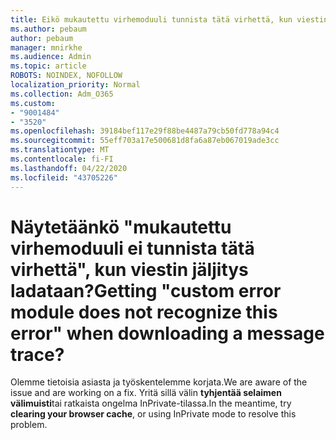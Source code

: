 ```yaml
---
title: Eikö mukautettu virhemoduuli tunnista tätä virhettä, kun viestin jäljitys ladataan?
ms.author: pebaum
author: pebaum
manager: mnirkhe
ms.audience: Admin
ms.topic: article
ROBOTS: NOINDEX, NOFOLLOW
localization_priority: Normal
ms.collection: Adm_O365
ms.custom:
- "9001484"
- "3520"
ms.openlocfilehash: 39184bef117e29f88be4487a79cb50fd778a94c4
ms.sourcegitcommit: 55eff703a17e500681d8fa6a87eb067019ade3cc
ms.translationtype: MT
ms.contentlocale: fi-FI
ms.lasthandoff: 04/22/2020
ms.locfileid: "43705226"
---
```

# <a name="getting-custom-error-module-does-not-recognize-this-error-when-downloading-a-message-trace"></a><span data-ttu-id="7d5eb-102">Näytetäänkö "mukautettu virhemoduuli ei tunnista tätä virhettä", kun viestin jäljitys ladataan?</span><span class="sxs-lookup"><span data-stu-id="7d5eb-102">Getting "custom error module does not recognize this error" when downloading a message trace?</span></span>

<span data-ttu-id="7d5eb-103">Olemme tietoisia asiasta ja työskentelemme korjata.</span><span class="sxs-lookup"><span data-stu-id="7d5eb-103">We are aware of the issue and are working on a fix.</span></span>  <span data-ttu-id="7d5eb-104">Yritä sillä välin **tyhjentää selaimen välimuisti**tai ratkaista ongelma InPrivate-tilassa.</span><span class="sxs-lookup"><span data-stu-id="7d5eb-104">In the meantime, try **clearing your browser cache**, or using InPrivate mode to resolve this problem.</span></span>
